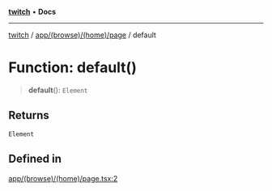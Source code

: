 [**twitch**](../../../../../README.md) • **Docs**

***

[twitch](../../../../../modules.md) / [app/(browse)/(home)/page](../README.md) / default

# Function: default()

> **default**(): `Element`

## Returns

`Element`

## Defined in

[app/(browse)/(home)/page.tsx:2](https://github.com/Mohaamedl/Twitch_clone/blob/9ae8fe0301b5527403a032a29bdae292528b52a8/app/(browse)/(home)/page.tsx#L2)
